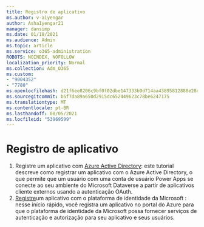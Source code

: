 ```yaml
---
title: Registro de aplicativo
ms.author: v-aiyengar
author: AshaIyengar21
manager: dansimp
ms.date: 01/18/2021
ms.audience: Admin
ms.topic: article
ms.service: o365-administration
ROBOTS: NOINDEX, NOFOLLOW
localization_priority: Normal
ms.collection: Adm_O365
ms.custom:
- "9004352"
- "7780"
ms.openlocfilehash: d21f6ee8206c9bf0f02dbe147333b9d714aa43895812888e28d564e37f56dca1
ms.sourcegitcommit: b5f7da89a650d2915dc652449623c78be6247175
ms.translationtype: MT
ms.contentlocale: pt-BR
ms.lasthandoff: 08/05/2021
ms.locfileid: "53969599"
---
```

# <a name="application-registration"></a>Registro de aplicativo

1. Registre um aplicativo com [Azure Active Directory](https://docs.microsoft.com/powerapps/developer/data-platform/walkthrough-register-app-azure-active-directory): este tutorial descreve como registrar um aplicativo com o Azure Active Directory, o que permite que um usuário com uma conta de usuário Power Apps se conecte ao seu ambiente do Microsoft Dataverse a partir de aplicativos cliente externos usando a autenticação OAuth.
1. [Registre](https://docs.microsoft.com/azure/active-directory/develop/quickstart-register-app)um aplicativo com o plataforma de identidade da Microsoft : nesse início rápido, você registra um aplicativo no portal do Azure para que o plataforma de identidade da Microsoft possa fornecer serviços de autenticação e autorização para seu aplicativo e seus usuários.
